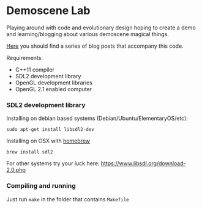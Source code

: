 Demoscene Lab
=============

Playing around with code and evolutionary design hoping to create a demo and learning/blogging about various demoscene magical things.

[Here](http://blog.scene.ro) you should find a series of blog posts that accompany this code.

Requirements:

- C++11 compiler
- SDL2 development library
- OpenGL development libraries
- OpenGL 2.1 enabled computer

### SDL2 development library

Installing on debian based systems (Debian/Ubuntu/ElementaryOS/etc):
```
sudo apt-get install libsdl2-dev
```

Installing on OSX with [homebrew](http://brew.sh/)
```
brew install sdl2
```

For other systems try your luck here: https://www.libsdl.org/download-2.0.php

### Compiling and running

Just run `make` in the folder that contains `Makefile`
